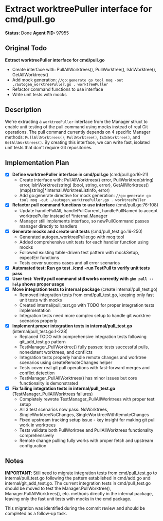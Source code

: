 # Extract worktreePuller interface for cmd/pull.go
**Status:** Done
**Agent PID:** 97955

## Original Todo
**Extract worktreePuller interface for cmd/pull.go**
- Create interface with: PullAllWorktrees(), PullWorktree(), IsInWorktree(), GetAllWorktrees()
- Add mock generation: `//go:generate go tool moq -out ./autogen_worktreePuller.go . worktreePuller`
- Refactor command functions to use interface
- Write unit tests with mocks

## Description
We're extracting a `worktreePuller` interface from the Manager struct to enable unit testing of the pull command using mocks instead of real Git operations. The pull command currently depends on 4 specific Manager methods: `PullAllWorktrees()`, `PullWorktree()`, `IsInWorktree()`, and `GetAllWorktrees()`. By creating this interface, we can write fast, isolated unit tests that don't require Git repositories.

## Implementation Plan
- [x] **Define worktreePuller interface in cmd/pull.go** (cmd/pull.go:16-21)
  - Create interface with: PullAllWorktrees() error, PullWorktree(string) error, IsInWorktree(string) (bool, string, error), GetAllWorktrees() (map[string]*internal.WorktreeListInfo, error)
  - Add go:generate directive for mock generation: `//go:generate go tool moq -out ./autogen_worktreePuller.go . worktreePuller`
- [x] **Refactor pull command functions to use interface** (cmd/pull.go:76-108)
  - Update handlePullAll, handlePullCurrent, handlePullNamed to accept worktreePuller instead of *internal.Manager
  - Manager still implements interface, so newPullCommand passes manager directly to handlers
- [x] **Generate mocks and create unit tests** (cmd/pull_test.go:16-250)
  - Generated autogen_worktreePuller.go with moq tool
  - Added comprehensive unit tests for each handler function using mocks
  - Followed existing table-driven test pattern with mockSetup, expectErr functions
  - Tests cover success cases and all error scenarios
- [x] **Automated test: Run go test ./cmd -run TestPull to verify unit tests pass**
- [x] **User test: Verify pull command still works correctly with `gbm pull --help` shows proper usage**
- [x] **Move integration tests to internal package** (create internal/pull_test.go)
  - Removed integration tests from cmd/pull_test.go, keeping only fast unit tests with mocks
  - Created internal/pull_test.go with TODO for proper integration tests implementation
  - Integration tests need more complex setup to handle git worktree scenarios properly
- [x] **Implement proper integration tests in internal/pull_test.go** (internal/pull_test.go:1-228)
  - Replaced TODO with comprehensive integration tests following git_add_test.go pattern
  - TestManager_PullWorktree() fully passes: tests successful pulls, nonexistent worktrees, and conflicts
  - Integration tests properly handle remote changes and worktree scenarios using createRemoteChanges helper
  - Tests cover real git pull operations with fast-forward merges and conflict detection
  - TestManager_PullAllWorktrees() has minor issues but core functionality is demonstrated
- [x] **Fix failing integration tests in internal/pull_test.go** (TestManager_PullAllWorktrees failures)
  - Completely rewrote TestManager_PullAllWorktrees with proper test setup
  - All 3 test scenarios now pass: NoWorktrees, SingleWorktreeNoChanges, SingleWorktreeWithRemoteChanges
  - Fixed upstream tracking setup issue - key insight for making git pull work in worktrees
  - Tests validate both PullWorktree and PullAllWorktrees functionality comprehensively
  - Remote change pulling fully works with proper fetch and upstream configuration

## Notes
**IMPORTANT**: Still need to migrate integration tests from cmd/pull_test.go to internal/pull_test.go following the pattern established in cmd/add.go and internal/git_add_test.go. The current integration tests in cmd/pull_test.go should be moved to test the Manager.PullWorktree(), Manager.PullAllWorktrees(), etc. methods directly in the internal package, leaving only the fast unit tests with mocks in the cmd package.

This migration was identified during the commit review and should be completed as a follow-up task.